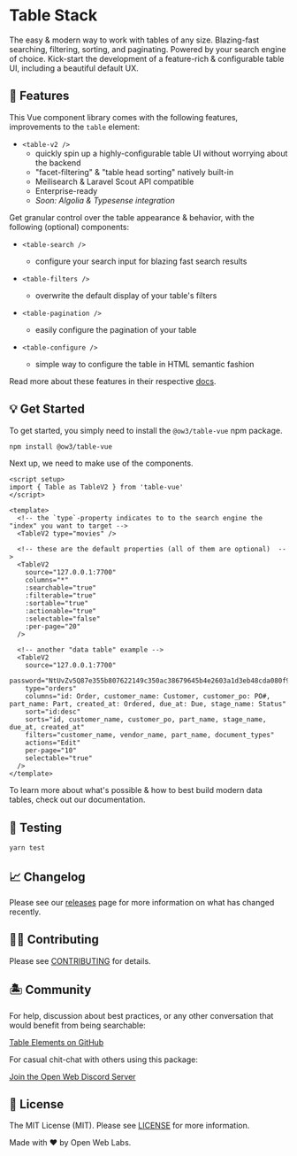 # Table Stack

The easy & modern way to work with tables of any size. Blazing-fast searching, filtering, sorting, and paginating. Powered by your search engine of choice. Kick-start the development of a feature-rich & configurable table UI, including a beautiful default UX.

## 🐙 Features

This Vue component library comes with the following features, improvements to the `table` element:

- `<table-v2 />`
  - quickly spin up a highly-configurable table UI without worrying about the backend
  - "facet-filtering" & "table head sorting" natively built-in
  - Meilisearch & Laravel Scout API compatible
  - Enterprise-ready
  - _Soon: Algolia & Typesense integration_

Get granular control over the table appearance & behavior, with the following (optional) components:

- `<table-search />`
  - configure your search input for blazing fast search results

- `<table-filters />`
  - overwrite the default display of your table's filters

- `<table-pagination />`
  - easily configure the pagination of your table

- `<table-configure />`
  - simple way to configure the table in HTML semantic fashion

Read more about these features in their respective [docs](https://ow3.org/docs).

## 💡 Get Started

To get started, you simply need to install the `@ow3/table-vue` npm package.

```bash
npm install @ow3/table-vue
```

Next up, we need to make use of the components.

```vue
<script setup>
import { Table as TableV2 } from 'table-vue'
</script>

<template>
  <!-- the `type`-property indicates to to the search engine the "index" you want to target -->
  <TableV2 type="movies" />

  <!-- these are the default properties (all of them are optional)  -->
  <TableV2
    source="127.0.0.1:7700"
    columns="*"
    :searchable="true"
    :filterable="true"
    :sortable="true"
    :actionable="true"
    :selectable="false"
    :per-page="20"
  />

  <!-- another "data table" example -->
  <TableV2
    source="127.0.0.1:7700"
    password="NtUvZv5Q87e355b807622149c350ac38679645b4e2603a1d3eb48cda080f977e76329aeb"
    type="orders"
    columns="id: Order, customer_name: Customer, customer_po: PO#, part_name: Part, created_at: Ordered, due_at: Due, stage_name: Status"
    sort="id:desc"
    sorts="id, customer_name, customer_po, part_name, stage_name, due_at, created_at"
    filters="customer_name, vendor_name, part_name, document_types"
    actions="Edit"
    per-page="10"
    selectable="true"
  />
</template>
```

To learn more about what's possible & how to best build modern data tables, check out our documentation.

## 🧪 Testing

```bash
yarn test
```

## 📈 Changelog

Please see our [releases](https://github.com/openwebstacks/table/releases) page for more information on what has changed recently.

## 💪🏼 Contributing

Please see [CONTRIBUTING](.github/CONTRIBUTING.md) for details.

## 🏝 Community

For help, discussion about best practices, or any other conversation that would benefit from being searchable:

[Table Elements on GitHub](https://github.com/openwebstacks/table/discussions)

For casual chit-chat with others using this package:

[Join the Open Web Discord Server](https://discord.ow3.org)

## 📄 License

The MIT License (MIT). Please see [LICENSE](LICENSE.md) for more information.

Made with ❤️ by Open Web Labs.

